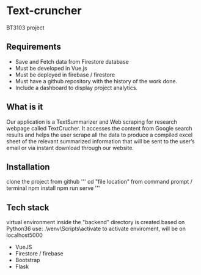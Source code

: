 # Text-cruncher 
BT3103 project

## Requirements
- Save and Fetch data from Firestore database
- Must be developed in Vue.js
- Must be deployed in firebase / firestore
- Must have a github repository with the history of the work done.
- Include a dashboard to display project analytics.

## What is it 
Our application is a TextSummarizer and Web scraping  for research webpage called TextCrucher. It accesses the content from Google search results and helps the user scrape all the data to produce a compiled excel sheet of the relevant summarized information that will be sent to the user’s email or via instant download through our website.

## Installation
clone the project from github 
'''
cd "file location" from command prompt / terminal 
npm install 
npm run serve
'''

## Tech stack 
virtual environment inside the "backend" directory is created based on Python36
use: .\venv\Scripts\activate to activate enviroment, will be on localhost5000
- VueJS
- Firestore / firebase
- Bootstrap
- Flask
